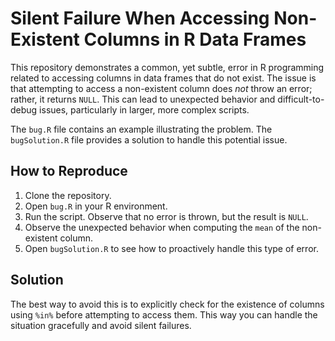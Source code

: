 # Silent Failure When Accessing Non-Existent Columns in R Data Frames

This repository demonstrates a common, yet subtle, error in R programming related to accessing columns in data frames that do not exist.  The issue is that attempting to access a non-existent column does *not* throw an error; rather, it returns `NULL`. This can lead to unexpected behavior and difficult-to-debug issues, particularly in larger, more complex scripts.

The `bug.R` file contains an example illustrating the problem. The `bugSolution.R` file provides a solution to handle this potential issue.

## How to Reproduce

1. Clone the repository.
2. Open `bug.R` in your R environment.
3. Run the script. Observe that no error is thrown, but the result is `NULL`.
4. Observe the unexpected behavior when computing the `mean` of the non-existent column.
5. Open `bugSolution.R` to see how to proactively handle this type of error.

## Solution

The best way to avoid this is to explicitly check for the existence of columns using `%in%` before attempting to access them.  This way you can handle the situation gracefully and avoid silent failures.